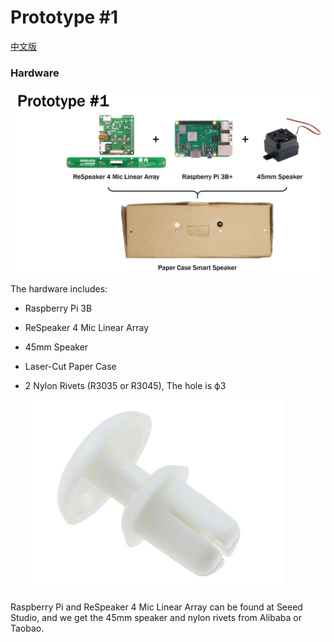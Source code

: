 Prototype #1
============

[中文版](zh.md)

### Hardware

![](/img/prototype1.png)

The hardware includes:

+ Raspberry Pi 3B
+ ReSpeaker 4 Mic Linear Array
+ 45mm Speaker
+ Laser-Cut Paper Case
+ 2 Nylon Rivets (R3035 or R3045), The hole is ф3

  ![](/img/nylon_rivet.png)


Raspberry Pi and ReSpeaker 4 Mic Linear Array can be found at Seeed Studio, and we get the 45mm speaker and nylon rivets from Alibaba or Taobao.


